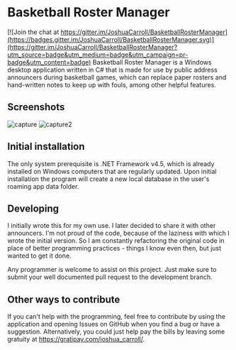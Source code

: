 Basketball Roster Manager
=========================

[![Join the chat at https://gitter.im/JoshuaCarroll/BasketballRosterManager](https://badges.gitter.im/JoshuaCarroll/BasketballRosterManager.svg)](https://gitter.im/JoshuaCarroll/BasketballRosterManager?utm_source=badge&utm_medium=badge&utm_campaign=pr-badge&utm_content=badge)
Basketball Roster Manager is a Windows desktop application written in C# that is made for use by public address announcers during basketball games, which can replace paper rosters and hand-written notes to keep up with fouls, among other helpful features.

## Screenshots 

![capture](https://cloud.githubusercontent.com/assets/2617394/5951214/b5ba3d46-a729-11e4-91c4-90cdecea1a47.JPG)
![capture2](https://cloud.githubusercontent.com/assets/2617394/5951215/b5bfda80-a729-11e4-85c5-911b14951445.JPG)

## Initial installation

The only system prerequisite is .NET Framework v4.5, which is already installed on Windows computers that are regularly updated.  Upon initial installation the program will create a new local database in the user's roaming app data folder.

## Developing

I initially wrote this for my own use. I later decided to share it with other announcers. I'm not proud of the code, because of the laziness with which I wrote the initial version.  So I am constantly refactoring the original code in place of better programming practices - things I know even then, but just wanted to get it done. 

Any programmer is welcome to assist on this project.  Just make sure to submit your well documented pull request to the development branch.

## Other ways to contribute

If you can't help with the programming, feel free to contribute by using the application and opening Issues on GitHub when you find a bug or have a suggestion.  Alternatively, you could just help pay the bills by leaving some gratuity at https://gratipay.com/joshua_carroll/.

